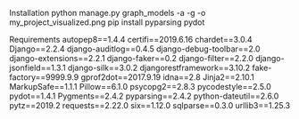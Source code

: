 Installation
python manage.py graph_models -a -g -o my_project_visualized.png
pip install pyparsing pydot

Requirements
autopep8==1.4.4
certifi==2019.6.16
chardet==3.0.4
Django==2.2.4
django-auditlog==0.4.5
django-debug-toolbar==2.0
django-extensions==2.2.1
django-faker==0.2
django-filter==2.2.0
django-jsonfield==1.3.1
django-silk==3.0.2
djangorestframework==3.10.2
fake-factory==9999.9.9
gprof2dot==2017.9.19
idna==2.8
Jinja2==2.10.1
MarkupSafe==1.1.1
Pillow==6.1.0
psycopg2==2.8.3
pycodestyle==2.5.0
pydot==1.4.1
Pygments==2.4.2
pyparsing==2.4.2
python-dateutil==2.6.0
pytz==2019.2
requests==2.22.0
six==1.12.0
sqlparse==0.3.0
urllib3==1.25.3